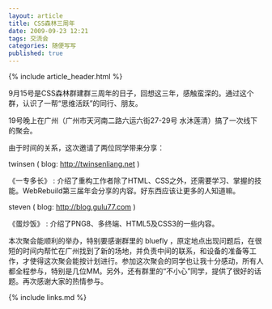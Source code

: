 ```yaml
---
layout: article
title: CSS森林三周年
date: 2009-09-23 12:21
tags: 交流会
categories: 随便写写
published: true
---
```


{% include article_header.html %}

9月15号是CSS森林群建群三周年的日子，回想这三年，感触蛮深的。通过这个群，认识了一帮“思维活跃”的同行、朋友。

19号晚上在广州（广州市天河南二路六运六街27-29号 水沐莲清）搞了一次线下的聚会。

由于时间的关系，这次邀请了两位同学带来分享：

twinsen ( blog: http://twinsenliang.net )

《一专多长》
: 介绍了重构工作者除了HTML、CSS之外，还需要学习、掌握的技能。WebRebuild第三届年会分享的内容。好东西应该让更多的人知道嘛。

steven ( blog: http://blog.gulu77.com )

《蛋炒饭》
: 介绍了PNG8、多终端、HTML5及CSS3的一些内容。

本次聚会能顺利的举办，特别要感谢群里的 bluefly ，原定地点出现问题后，在很短的时间内帮忙在广州找到了新的场地，并负责中间的联系，和设备的准备等工作，才使得这次聚会能按计划进行。参加这次聚会的同学也让我十分感动，所有人都全程参与，特别是几位MM。另外，还有群里的“不小心”同学，提供了很好的话题。再次感谢大家的热情参与。

{% include links.md %}